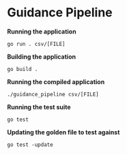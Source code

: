 # Guidance Pipeline

**Running the application**
```
go run . csv/[FILE]
```

**Building the application**
```
go build .
```

**Running the compiled application**
```
./guidance_pipeline csv/[FILE]
```

**Running the test suite**
```
go test
```

**Updating the golden file to test against**
```
go test -update
```
